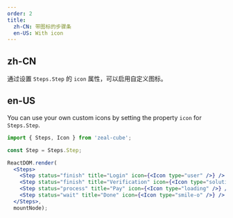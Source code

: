 ```yaml
---
order: 2
title:
  zh-CN: 带图标的步骤条
  en-US: With icon
---
```


## zh-CN

通过设置 `Steps.Step` 的 `icon` 属性，可以启用自定义图标。

## en-US

You can use your own custom icons by setting the property `icon` for `Steps.Step`.

````jsx
import { Steps, Icon } from 'zeal-cube';

const Step = Steps.Step;

ReactDOM.render(
  <Steps>
    <Step status="finish" title="Login" icon={<Icon type="user" />} />
    <Step status="finish" title="Verification" icon={<Icon type="solution" />} />
    <Step status="process" title="Pay" icon={<Icon type="loading" />} />
    <Step status="wait" title="Done" icon={<Icon type="smile-o" />} />
  </Steps>,
  mountNode);
````
